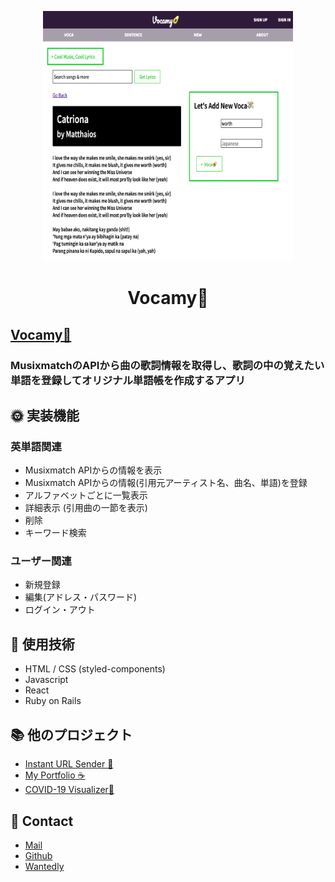 
<p align="center">
  <a href="">
    <img alt="Vocamy" src="./app/assets/images/vocamy_screenshot.png" width="400" />
  </a>
</p>
<h1 align="center">
  Vocamy🥑
</h1>

## [Vocamy🥑](http://covid-19-visualizer.surge.sh/)
### MusixmatchのAPIから曲の歌詞情報を取得し、歌詞の中の覚えたい単語を登録してオリジナル単語帳を作成するアプリ

## 🌞 実装機能
### 英単語関連
- Musixmatch APIからの情報を表示
- Musixmatch APIからの情報(引用元アーティスト名、曲名、単語)を登録
- アルファベットごとに一覧表示
- 詳細表示 (引用曲の一節を表示)
- 削除
- キーワード検索

### ユーザー関連
- 新規登録
- 編集(アドレス・パスワード)
- ログイン・アウト


## 🧐 使用技術
  - HTML / CSS (styled-components)
  - Javascript
  - React
  - Ruby on Rails


## 📚 他のプロジェクト
  - [Instant URL Sender 📩](https://abc.xyz)
  - [My Portfolio ☕️](https://github.com/hiropalla1692/my-portfolio)
  - [COVID-19 Visualizer🦠](https://github.com/hiropalla1692/covid-19-checker)


## 📩 Contact
- [Mail](mailto:hirokuni0719@gmail.com)
- [Github](https://github.com/hiropalla1692/)
- [Wantedly](https://www.wantedly.com/users/82225561)
